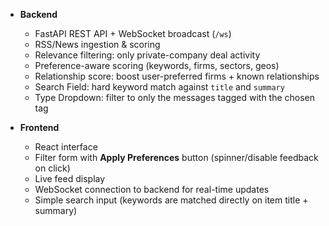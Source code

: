- **Backend**
  - FastAPI REST API + WebSocket broadcast (`/ws`)
  - RSS/News ingestion & scoring
  - Relevance filtering: only private-company deal activity
  - Preference-aware scoring (keywords, firms, sectors, geos)
  - Relationship score: boost user-preferred firms + known relationships
  - Search Field: hard keyword match against `title` and `summary`
  - Type Dropdown: filter to only the messages tagged with the chosen tag

- **Frontend**
  - React interface
  - Filter form with **Apply Preferences** button (spinner/disable feedback on click)
  - Live feed display
  - WebSocket connection to backend for real-time updates
  - Simple search input (keywords are matched directly on item title + summary)
